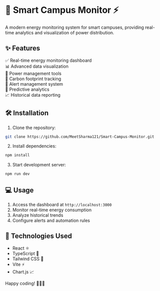 # 🏫 Smart Campus Monitor ⚡

A modern energy monitoring system for smart campuses, providing real-time analytics and visualization of power distribution.

## ✨ Features

✅ Real-time energy monitoring dashboard  
📊 Advanced data visualization  
🔋 Power management tools  
🌱 Carbon footprint tracking  
🔔 Alert management system  
🤖 Predictive analytics  
📈 Historical data reporting  

## 🛠️ Installation

1. Clone the repository:
```bash
git clone https://github.com/MeetSharma121/Smart-Campus-Monitor.git
```

2. Install dependencies:
```bash
npm install
```

3. Start development server:
```bash
npm run dev
```

## 💻 Usage

1. Access the dashboard at `http://localhost:3000`
2. Monitor real-time energy consumption
3. Analyze historical trends
4. Configure alerts and automation rules

## 🚀 Technologies Used

- React ⚛️
- TypeScript 🔵
- Tailwind CSS 🌊
- Vite ⚡
- Chart.js 📈

Happy coding! 🎉👨‍💻
